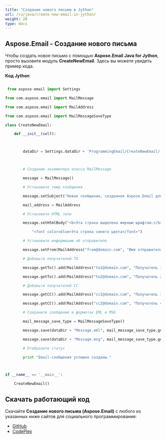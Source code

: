 ```yaml
---
title: "Создание нового письма в Jython"
url: /ru/java/create-new-email-in-jython/
weight: 20
type: docs
---
```


## **Aspose.Email - Создание нового письма**
Чтобы создать новое письмо с помощью **Aspose.Email Java for Jython**, просто вызовите модуль **CreateNewEmail**. Здесь вы можете увидеть пример кода.

**Код Jython**

``` python

 from aspose-email import Settings

from com.aspose.email import MailMessage

from com.aspose.email import MailAddress

from com.aspose.email import MailMessageSaveType

class CreateNewEmail:

    def __init__(self):



        dataDir = Settings.dataDir + 'ProgrammingEmail/CreateNewEmail/'



        # Создание экземпляра класса MailMessage

        message = MailMessage()

        # Установите тему сообщения

        message.setSubject("Новое сообщение, созданное Aspose.Email для Java")

        mail_address = MailAddress

        # Установите HTML тело

        message.setHtmlBody("<b>Эта строка выделена жирным шрифтом.</b> <br/> <br/>" +

            "<font color=blue>Эта строка синего цвета</font>")

        # Установите информацию об отправителе

        message.setFrom(MailAddress("from@domain.com", "Имя отправителя", False))

        # Добавьте получателей TO

        message.getTo().add(MailAddress("to1@domain.com", "Получатель 1", False))

        message.getTo().add(MailAddress("to2@domain.com", "Получатель 2", False))

        # Добавьте получателей CC

        message.getCC().add(MailAddress("cc1@domain.com", "Получатель 3", False))

        message.getCC().add(MailAddress("cc2@domain.com", "Получатель 4", False))

        # Сохраните сообщение в форматах EML и MSG

        mail_message_save_type = MailMessageSaveType()

        message.save(dataDir + "Message.eml", mail_message_save_type.getEmlFormat())

        message.save(dataDir + "Message.msg", mail_message_save_type.getOutlookMessageFormat())

        # Отобразите статус

        print "Email-сообщения успешно созданы."



if __name__ == '__main__':        

    CreateNewEmail()

```
## **Скачать работающий код**
Скачайте **Создание нового письма (Aspose.Email)** с любого из указанных ниже сайтов для социального программирования:

- [GitHub](https://github.com/aspose-email/Aspose.Email-for-Java/releases/tag/Aspose.Email_Java_for_Jython-v1.0)
- [CodePlex](https://archive.codeplex.com/?p=asposeemailjavajython)